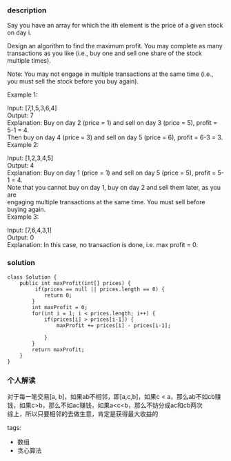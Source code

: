 ### description  
Say you have an array for which the ith element is the price of a given stock on day i.  
  
Design an algorithm to find the maximum profit. You may complete as many transactions as you like (i.e., buy one and sell one share of the stock multiple times).  
  
Note: You may not engage in multiple transactions at the same time (i.e., you must sell the stock before you buy again).  
  
Example 1:  
  
Input: [7,1,5,3,6,4]  
Output: 7  
Explanation: Buy on day 2 (price = 1) and sell on day 3 (price = 5), profit = 5-1 = 4.  
             Then buy on day 4 (price = 3) and sell on day 5 (price = 6), profit = 6-3 = 3.  
Example 2:  
  
Input: [1,2,3,4,5]  
Output: 4  
Explanation: Buy on day 1 (price = 1) and sell on day 5 (price = 5), profit = 5-1 = 4.  
             Note that you cannot buy on day 1, buy on day 2 and sell them later, as you are  
             engaging multiple transactions at the same time. You must sell before buying again.  
Example 3:  
  
Input: [7,6,4,3,1]  
Output: 0  
Explanation: In this case, no transaction is done, i.e. max profit = 0.  
### solution  
```  
class Solution {  
    public int maxProfit(int[] prices) {  
         if(prices == null || prices.length == 0) {  
            return 0;  
        }  
        int maxProfit = 0;  
        for(int i = 1; i < prices.length; i++) {  
            if(prices[i] > prices[i-1]) {  
                maxProfit += prices[i] - prices[i-1];  
                  
            }  
        }  
        return maxProfit;  
    }  
}  
```  
  
### 个人解读  
对于每一笔交易[a, b]，如果ab不相邻，即[a,c,b]，如果c < a，那么ab不如cb赚钱，如果c>b，那么不如ac赚钱，如果a<c<b，那么不妨分成ac和cb两次  
综上，所以只要相邻的去做生意，肯定是获得最大收益的  
  
tags:  
  - 数组  
  - 贪心算法  
